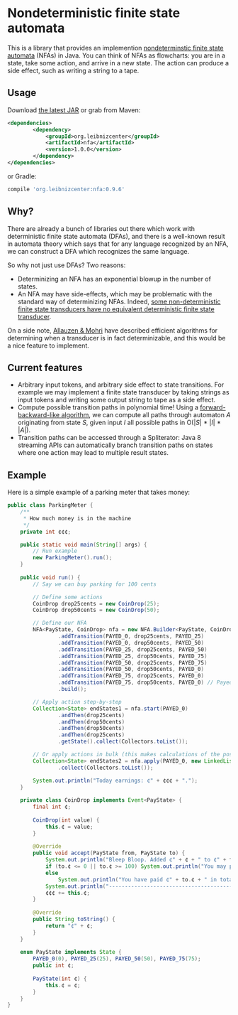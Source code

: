 # Nondeterministic finite state automata
This is a library that provides an implemention [nondeterminstic finite state automata](https://en.wikipedia.org/wiki/Nondeterministic_finite_automaton) (NFAs) in Java. You can think of NFAs as flowcharts: you are in a state, take some action, and arrive in a new state. The action can produce a side effect, such as writing a string to a tape. 

## Usage
Download [the latest JAR](https://github.com/digitalheir/nfa/releases/latest) or grab from Maven:

```xml
<dependencies>
        <dependency>
            <groupId>org.leibnizcenter</groupId>
            <artifactId>nfa</artifactId>
            <version>1.0.0</version>
        </dependency>
</dependencies>
```

or Gradle:
```groovy
compile 'org.leibnizcenter:nfa:0.9.6'
```

## Why?
There are already a bunch of libraries out there which work with deterministic finite state automata (DFAs), and there is a well-known result in automata theory which says that for any language recognized by an NFA, we can construct a DFA which recognizes the same language.

So why not just use DFAs? Two reasons:
* Determinizing an NFA has an exponential blowup in the number of states.
* An NFA may have side-effects, which may be problematic with the standard way of determinizing NFAs. Indeed, [some non-deterministic finite state transducers have no equivalent deterministic finite state transducer](http://www.let.rug.nl/~vannoord/papers/preds/node22.html). 

On a side note, [Allauzen & Mohri](http://www.cs.nyu.edu/~allauzen/pdf/twins.pdf) have described efficient algorithms for determining when a transducer is in fact determinizable, and this would be a nice feature to implement.

## Current features
* Arbitrary input tokens, and arbitrary side effect to state transitions. For example we may implement a finite state transducer by taking strings as input tokens and writing some output string to tape as a side effect.
* Compute possible transition paths in polynomial time! Using a [forward-backward-like algorithm](https://en.wikipedia.org/wiki/Forward%E2%80%93backward_algorithm), we can compute all paths through automaton *A* originating from state *S*, given input *I* all possible paths in O(|*S*| * |*I*| * |*A*|).
* Transition paths can be accessed through a Spliterator: Java 8 streaming APIs can automatically branch transition paths on states where one action may lead to multiple result states.

## Example
Here is a simple example of a parking meter that takes money:

```java
public class ParkingMeter {
    /**
     * How much money is in the machine
     */
    private int ¢¢¢;

    public static void main(String[] args) {
        // Run example
        new ParkingMeter().run();
    }
    
    public void run() {
        // Say we can buy parking for 100 cents

        // Define some actions
        CoinDrop drop25cents = new CoinDrop(25);
        CoinDrop drop50cents = new CoinDrop(50);

        // Define our NFA
        NFA<PayState, CoinDrop> nfa = new NFA.Builder<PayState, CoinDrop>()
                .addTransition(PAYED_0, drop25cents, PAYED_25)
                .addTransition(PAYED_0, drop50cents, PAYED_50)
                .addTransition(PAYED_25, drop25cents, PAYED_50)
                .addTransition(PAYED_25, drop50cents, PAYED_75)
                .addTransition(PAYED_50, drop25cents, PAYED_75)
                .addTransition(PAYED_50, drop50cents, PAYED_0)
                .addTransition(PAYED_75, drop25cents, PAYED_0)
                .addTransition(PAYED_75, drop50cents, PAYED_0) // Payed too much... no money back!
                .build();

        // Apply action step-by-step
        Collection<State> endStates1 = nfa.start(PAYED_0)
                .andThen(drop25cents)
                .andThen(drop50cents)
                .andThen(drop50cents)
                .andThen(drop25cents)
                .getState().collect(Collectors.toList());

        // Or apply actions in bulk (this makes calculations of the possible paths more efficient, but it doesn't matter if we iterate over all transitions anyway)
        Collection<State> endStates2 = nfa.apply(PAYED_0, new LinkedList<>(Arrays.asList(drop50cents, drop25cents, drop50cents, drop25cents)))
                .collect(Collectors.toList());

        System.out.println("Today earnings: ¢" + ¢¢¢ + ".");
    }
    
    private class CoinDrop implements Event<PayState> {
        final int ¢;
    
        CoinDrop(int value) {
            this.¢ = value;
        }
    
        @Override
        public void accept(PayState from, PayState to) {
            System.out.println("Bleep Bloop. Added ¢" + ¢ + " to ¢" + from.¢ + ". ");
            if (to.¢ <= 0 || to.¢ >= 100) System.out.println("You may park. Good day.");
            else 
                System.out.println("You have paid ¢" + to.¢ + " in total. Please add ¢" + (100 - to.¢) + " before you may park.");
            System.out.println("----------------------------------------------");
            ¢¢¢ += this.¢;
        }
    
        @Override
        public String toString() {
            return "¢" + ¢;
        }
    }
    
    enum PayState implements State {
        PAYED_0(0), PAYED_25(25), PAYED_50(50), PAYED_75(75);
        public int ¢;
    
        PayState(int ¢) {
            this.¢ = ¢;
        }
    }
}
```